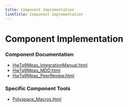 ```yaml
---
title: Component Implementation
linkTitle: Component Implementation
---
```


# Component Implementation
### Component Documentation

- [HwTq9Meas_IntegrationManual.html](doc/HwTq9Meas_IntegrationManual.html)
- [HwTq9Meas_MDD.html](doc/HwTq9Meas_MDD.html)
- [HwTq9Meas_PeerReview.html](doc/HwTq9Meas_PeerReview.html)

### Specific Component Tools

- [Polyspace_Macros.html](tools/Polyspace/Saved/Polyspace-Doc/Polyspace_Macros.html)

